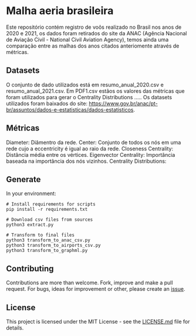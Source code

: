 # Malha aeria brasileira
Este repositório contém registro de voôs realizado no Brasil nos anos de 2020 e 2021, os dados foram retirados do site da ANAC (Agência Nacional de Aviação Civil - National Civil Aviation Agency), temos ainda uma comparação entre as malhas dos anos citados anteriomente através de métricas. 

## Datasets
O conjunto de dado utilizados está em resumo_anual_2020.csv e resumo_anual_2021.csv.
Em PDF1.csv estãos os valores das métricas que foram utilizados para gerar o Centrality Distributions .....
Os datasets utilizados foram baixados do site: https://www.gov.br/anac/pt-br/assuntos/dados-e-estatisticas/dados-estatisticos.

## Métricas
Diameter: Diâmentro da rede.
Center: Conjunto de todos os nós em uma rede cujo a eccentricity é igual ao raio da rede.
Closeness Centrality: Distância média entre os vértices.
Eigenvector Centrality: Importância baseada na importância dos nós vizinhos.
Centrality Distributions: 

## Generate
In your environment:

```shell
# Install requirements for scripts
pip install -r requirements.txt

# Download csv files from sources
python3 extract.py

# Transform to final files
python3 transform_to_anac_csv.py
python3 transform_to_airports_csv.py
python3 transform_to_graphml.py
```

## Contributing
Contributions are more than welcome. Fork, improve and make a pull request. For bugs, ideas for improvement or other, please create an [issue](https://github.com/alvarofpp/dataset-flights-brazil/issues).

## License
This project is licensed under the MIT License - see the [LICENSE.md](LICENSE.md) file for details.

